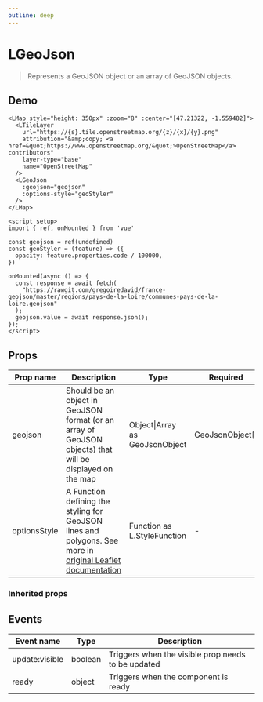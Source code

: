 ```yaml
---
outline: deep
---
```


# LGeoJson

> Represents a GeoJSON object or an array of GeoJSON objects.

## Demo

<script setup>
import L from "leaflet";
import "leaflet/dist/leaflet.css";
import { LMap, LTileLayer, LGeoJson } from '@vue-leaflet/vue-leaflet';
import { ref, onMounted } from 'vue'

const geojson = ref(undefined)
const geoStyler = (feature) => ({
  opacity: feature.properties.code / 100000,
})

onMounted(async () => {
  const response = await fetch(
    "https://rawgit.com/gregoiredavid/france-geojson/master/regions/pays-de-la-loire/communes-pays-de-la-loire.geojson"
  );
  geojson.value = await response.json();
});
</script>

<LMap style="height: 350px" :zoom="8" :center="[47.21322, -1.559482]">
  <LTileLayer
    url="https://{s}.tile.openstreetmap.org/{z}/{x}/{y}.png"
    attribution="&amp;copy; <a href=&quot;https://www.openstreetmap.org/&quot;>OpenStreetMap</a> contributors"
    layer-type="base"
    name="OpenStreetMap"
  />
  <LGeoJson
    :geojson="geojson"
    :options-style="geoStyler"
  />
</LMap>

```vue{8-11,14-28}
<LMap style="height: 350px" :zoom="8" :center="[47.21322, -1.559482]">
  <LTileLayer
    url="https://{s}.tile.openstreetmap.org/{z}/{x}/{y}.png"
    attribution="&amp;copy; <a href=&quot;https://www.openstreetmap.org/&quot;>OpenStreetMap</a> contributors"
    layer-type="base"
    name="OpenStreetMap"
  />
  <LGeoJson
    :geojson="geojson"
    :options-style="geoStyler"
  />
</LMap>

<script setup>
import { ref, onMounted } from 'vue'

const geojson = ref(undefined)
const geoStyler = (feature) => ({
  opacity: feature.properties.code / 100000,
})

onMounted(async () => {
  const response = await fetch(
    "https://rawgit.com/gregoiredavid/france-geojson/master/regions/pays-de-la-loire/communes-pays-de-la-loire.geojson"
  );
  geojson.value = await response.json();
});
</script>
```


## Props

| Prop name    | Description                                                                                                                                                      | Type                           | Required        | Default |
| ------------ | ---------------------------------------------------------------------------------------------------------------------------------------------------------------- | ------------------------------ | --------------- | ------- |
| geojson      | Should be an object in GeoJSON format (or an array of GeoJSON objects) that will be displayed on the map                                                         | Object\|Array as GeoJsonObject | GeoJsonObject[] | -       | () => ({})
| optionsStyle | A Function defining the styling for GeoJSON lines and polygons. See more in [original Leaflet documentation](https://leafletjs.com/reference.html#geojson-style) | Function as L.StyleFunction    | -               | *       |

### Inherited props

<!--@include: ./props/layer-group-props.md-->

## Events

| Event name     | Type    | Description                                        |
| -------------- | ------- | -------------------------------------------------- |
| update:visible | boolean | Triggers when the visible prop needs to be updated |
| ready          | object  | Triggers when the component is ready               |
